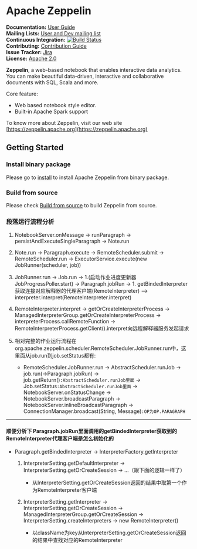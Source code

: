 # Apache Zeppelin

**Documentation:** [User Guide](https://zeppelin.apache.org/docs/latest/index.html)<br/>
**Mailing Lists:** [User and Dev mailing list](https://zeppelin.apache.org/community.html)<br/>
**Continuous Integration:** [![Build Status](https://travis-ci.org/apache/zeppelin.svg?branch=master)](https://travis-ci.org/apache/zeppelin) <br/>
**Contributing:** [Contribution Guide](https://zeppelin.apache.org/contribution/contributions.html)<br/>
**Issue Tracker:** [Jira](https://issues.apache.org/jira/browse/ZEPPELIN)<br/>
**License:** [Apache 2.0](https://github.com/apache/zeppelin/blob/master/LICENSE)


**Zeppelin**, a web-based notebook that enables interactive data analytics. You can make beautiful data-driven, interactive and collaborative documents with SQL, Scala and more.

Core feature:
   * Web based notebook style editor.
   * Built-in Apache Spark support


To know more about Zeppelin, visit our web site [https://zeppelin.apache.org](https://zeppelin.apache.org)


## Getting Started

### Install binary package
Please go to [install](https://zeppelin.apache.org/docs/latest/quickstart/install.html) to install Apache Zeppelin from binary package.

### Build from source
Please check [Build from source](https://zeppelin.apache.org/docs/latest/setup/basics/how_to_build.html) to build Zeppelin from source.


### 段落运行流程分析
1. NotebookServer.onMessage -> runParagraph -> persistAndExecuteSingleParagraph -> Note.run
2. Note.run -> Paragraph.execute -> RemoteScheduler.submit -> RemoteScheduler.run -> ExecutorService.execute(new JobRunner(scheduler, job))
3. JobRunner.run -> Job.run -> 1.(启动作业进度更新器JobProgressPoller.start) -> Paragraph.jobRun -> 1. getBindedInterpreter
   获取连接对应解释器的代理客户端(RemoteInterpreter) —> interpreter.interpret(RemoteInterpreter.interpret)
4. RemoteInterpreter.interpret -> getOrCreateInterpreterProcess -> ManagedInterpreterGroup.getOrCreateInterpreterProcess 
  -> interpreterProcess.callRemoteFunction -> RemoteInterpreterProcess.getClient().interpret向远程解释器服务发起请求
 
6. 相对完整的作业运行流程在org.apache.zeppelin.scheduler.RemoteScheduler.JobRunner.run中，这里面从job.run到job.setStatus都有:
   - RemoteScheduler.JobRunner.run -> AbstractScheduler.runJob -> job.run(->Paragraph.jobRun) -> job.getReturn()`:AbstractScheduler.runJob里面` -> Job.setStatus`:AbstractScheduler.runJob里面`
   -> NotebookServer.onStatusChange -> NotebookServer.broadcastParagraph -> NotebookServer.inlineBroadcastParagraph -> ConnectionManager.broadcast(String, Message)`:OP为OP.PARAGRAPH`
  
  
---
#### 顺便分析下 Paragraph.jobRun里面调用的getBindedInterpreter获取到的RemoteInterpreter代理客户端是怎么初始化的
- Paragraph.getBindedInterpreter -> InterpreterFactory.getInterpreter 
    1. InterpreterSetting.getDefaultInterpreter -> InterpreterSetting.getOrCreateSession  -> ...（跟下面的逻辑一样了）
        - 从InterpreterSetting.getOrCreateSession返回的结果中取第一个作为RemoteInterpreter客户端
       
    2. InterpreterSetting.getInterpreter -> InterpreterSetting.getOrCreateSession -> ManagedInterpreterGroup.getOrCreateSession -> 
       InterpreterSetting.createInterpreters -> new RemoteInterpreter()
       - 以className为key从InterpreterSetting.getOrCreateSession返回的结果中查找对应的RemoteInterpreter




